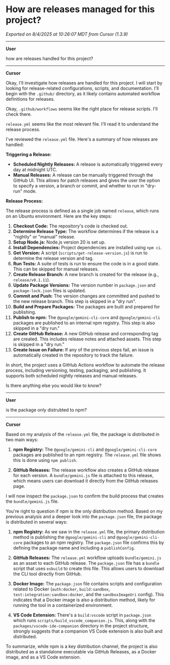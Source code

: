 # How are releases managed for this project?

_Exported on 8/4/2025 at 10:26:07 MDT from Cursor (1.3.9)_

---

**User**

how are releases handled for this project?

---

**Cursor**

Okay, I'll investigate how releases are handled for this project. I will start by looking for release-related configurations, scripts, and documentation. I'll begin with the `.github/` directory, as it likely contains automated workflow definitions for releases.

Okay, `.github/workflows` seems like the right place for release scripts. I'll check there.

`release.yml` seems like the most relevant file. I'll read it to understand the release process.

I've reviewed the `release.yml` file. Here's a summary of how releases are handled:

**Triggering a Release:**

- **Scheduled Nightly Releases:** A release is automatically triggered every day at midnight UTC.
- **Manual Releases:** A release can be manually triggered through the GitHub UI. This allows for patch releases and gives the user the option to specify a version, a branch or commit, and whether to run in "dry-run" mode.

**Release Process:**

The release process is defined as a single job named `release`, which runs on an Ubuntu environment. Here are the key steps:

1.  **Checkout Code:** The repository's code is checked out.
2.  **Determine Release Type:** The workflow determines if the release is a "nightly" or "manual" release.
3.  **Setup Node.js:** Node.js version 20 is set up.
4.  **Install Dependencies:** Project dependencies are installed using `npm ci`.
5.  **Get Version:** A script (`scripts/get-release-version.js`) is run to determine the release version and tag.
6.  **Run Tests:** A suite of tests is run to ensure the code is in a good state. This can be skipped for manual releases.
7.  **Create Release Branch:** A new branch is created for the release (e.g., `release/v0.1.11`).
8.  **Update Package Versions:** The version number in `package.json` and `package-lock.json` files is updated.
9.  **Commit and Push:** The version changes are committed and pushed to the new release branch. This step is skipped in a "dry run".
10. **Build and Prepare Packages:** The packages are built and prepared for publishing.
11. **Publish to npm:** The `@google/gemini-cli-core` and `@google/gemini-cli` packages are published to an internal npm registry. This step is also skipped in a "dry run."
12. **Create GitHub Release:** A new GitHub release and corresponding tag are created. This includes release notes and attached assets. This step is skipped in a "dry run."
13. **Create Issue on Failure:** If any of the previous steps fail, an issue is automatically created in the repository to track the failure.

In short, the project uses a GitHub Actions workflow to automate the release process, including versioning, testing, packaging, and publishing. It supports both scheduled nightly releases and manual releases.

Is there anything else you would like to know?

---

**User**

is the package only distrubted to npm?

---

**Cursor**

Based on my analysis of the `release.yml` file, the package is distributed in two main ways:

1.  **npm Registry:** The `@google/gemini-cli` and `@google/gemini-cli-core` packages are published to an npm registry. The `release.yml` file shows this is done using `npm publish`.

2.  **GitHub Releases:** The release workflow also creates a GitHub release for each version. A `bundle/gemini.js` file is attached to this release, which means users can download it directly from the GitHub releases page.

I will now inspect the `package.json` to confirm the build process that creates the `bundle/gemini.js` file.

You're right to question if npm is the only distribution method. Based on my previous analysis and a deeper look into the `package.json` file, the package is distributed in several ways:

1.  **npm Registry:** As we saw in the `release.yml` file, the primary distribution method is publishing the `@google/gemini-cli` and `@google/gemini-cli-core` packages to an npm registry. The `package.json` file confirms this by defining the package name and including a `publishConfig`.

2.  **GitHub Releases:** The `release.yml` workflow uploads `bundle/gemini.js` as an asset to each GitHub release. The `package.json` file has a `bundle` script that uses `esbuild` to create this file. This allows users to download the CLI tool directly from GitHub.

3.  **Docker Image:** The `package.json` file contains scripts and configuration related to Docker (`auth:docker`, `build:sandbox`, `test:integration:sandbox:docker`, and the `sandboxImageUri` config). This indicates that a Docker image is also a distribution method, likely for running the tool in a containerized environment.

4.  **VS Code Extension:** There's a `build:vscode` script in `package.json` which runs `scripts/build_vscode_companion.js`. This, along with the `packages/vscode-ide-companion` directory in the project structure, strongly suggests that a companion VS Code extension is also built and distributed.

To summarize, while npm is a key distribution channel, the project is also distributed as a standalone executable via GitHub Releases, as a Docker image, and as a VS Code extension.
